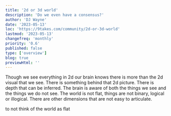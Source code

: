 ```yaml
---
title: '2d or 3d world'
description: 'Do we even have a consensus?'
author: 'DJ Wayne'
date: '2023-05-13'
loc: 'https://9takes.com/community/2d-or-3d-world'
lastmod: '2023-05-13'
changefreq: 'monthly'
priority: '0.6'
published: false
type: ['overview']
blog: true
previewHtml: ''
---
```


<p class="firstLetter">Though we see everything in 2d our brain knows there is more than the 2d visual that we see. There is something behind that 2d picture. There is depth that can be inferred. The brain is aware of both the things we see and the things we do not see. The world is not flat, things are not binary, logical or illogical. There are other dimensions that are not easy to articulate.</p>
to not think of the world as flat
